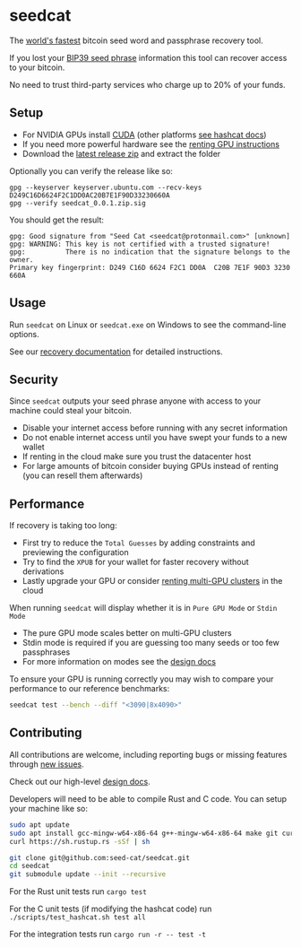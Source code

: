 # seedcat
The [world's fastest](docs/design.md#benchmarks) bitcoin seed word and passphrase recovery tool.

If you lost your [BIP39 seed phrase](https://en.bitcoin.it/wiki/Seed_phrase) information this tool can recover access to your bitcoin.

No need to trust third-party services who charge up to 20% of your funds.

## Setup

- For NVIDIA GPUs install [CUDA](https://developer.nvidia.com/cuda-downloads) (other platforms [see hashcat docs](https://hashcat.net/hashcat/))
- If you need more powerful hardware see the [renting GPU instructions](docs/renting.md)
- Download the [latest release zip](https://github.com/seed-cat/seedcat/releases) and extract the folder

Optionally you can verify the release like so:
```
gpg --keyserver keyserver.ubuntu.com --recv-keys D249C16D6624F2C1DD0AC20B7E1F90D33230660A
gpg --verify seedcat_0.0.1.zip.sig
```

You should get the result:
```
gpg: Good signature from "Seed Cat <seedcat@protonmail.com>" [unknown]
gpg: WARNING: This key is not certified with a trusted signature!
gpg:          There is no indication that the signature belongs to the owner.
Primary key fingerprint: D249 C16D 6624 F2C1 DD0A  C20B 7E1F 90D3 3230 660A
```

## Usage
Run `seedcat` on Linux or `seedcat.exe` on Windows to see the command-line options.

See our [recovery documentation](docs/recovery.md) for detailed instructions.

## Security
Since `seedcat` outputs your seed phrase anyone with access to your machine could steal your bitcoin.
- Disable your internet access before running with any secret information
- Do not enable internet access until you have swept your funds to a new wallet
- If renting in the cloud make sure you trust the datacenter host
- For large amounts of bitcoin consider buying GPUs instead of renting (you can resell them afterwards)

## Performance
If recovery is taking too long:
- First try to reduce the `Total Guesses` by adding constraints and previewing the configuration
- Try to find the `XPUB` for your wallet for faster recovery without derivations
- Lastly upgrade your GPU or consider [renting multi-GPU clusters](docs/renting.md) in the cloud

When running `seedcat` will display whether it is in `Pure GPU Mode` or `Stdin Mode`
- The pure GPU mode scales better on multi-GPU clusters
- Stdin mode is required if you are guessing too many seeds or too few passphrases
- For more information on modes see the [design docs](docs/design.md#seedcat-frontend)

To ensure your GPU is running correctly you may wish to compare your performance to our reference benchmarks:
```bash
seedcat test --bench --diff "<3090|8x4090>"
```

## Contributing
All contributions are welcome, including reporting bugs or missing features through [new issues](https://github.com/seed-cat/seedcat/issues).

Check out our high-level [design docs](docs/design.md).

Developers will need to be able to compile Rust and C code.  You can setup your machine like so:

```bash
sudo apt update
sudo apt install gcc-mingw-w64-x86-64 g++-mingw-w64-x86-64 make git curl
curl https://sh.rustup.rs -sSf | sh

git clone git@github.com:seed-cat/seedcat.git
cd seedcat
git submodule update --init --recursive
```

For the Rust unit tests run `cargo test`

For the C unit tests (if modifying the hashcat code) run `./scripts/test_hashcat.sh test all`

For the integration tests run `cargo run -r -- test -t`